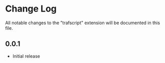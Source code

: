 # Change Log

All notable changes to the "trafscript" extension will be documented in this file.


## 0.0.1

- Initial release